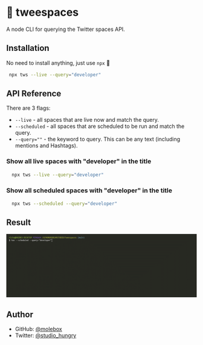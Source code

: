
# 🐤 tweespaces

A node CLI for querying the Twitter spaces API. 


## Installation

No need to install anything, just use `npx` 🕺

```bash
 npx tws --live --query="developer"
```
    
## API Reference

There are 3 flags:

- `--live` - all spaces that are live now and match the query.
- `--scheduled` - all spaces that are scheduled to be run and match the query.
- `--query=""` - the keyword to query. This can be any text (including mentions and Hashtags).

### Show all live spaces with "developer" in the title

```bash
  npx tws --live --query="developer"
```

### Show all scheduled spaces with "developer" in the title

```bash
  npx tws --scheduled --query="developer"
```

## Result

!['A GIF of running a tweespace command. Shows the CLI output'](tweespaces.gif)
  
## Author

- GitHub: [@molebox](https://www.github.com/molebox)
- Twitter: [@studio_hungry](https://twitter.com/studio_hungry)

  